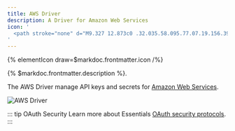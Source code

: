 ```yaml
---
title: AWS Driver
description: A Driver for Amazon Web Services
icon: '
  <path stroke="none" d="M9.327 12.873c0 .32.035.58.095.77.07.19.156.397.277.622.043.07.06.138.06.199 0 .086-.051.173-.164.26l-.545.362a.415.415 0 0 1-.224.078c-.087 0-.173-.043-.26-.12a2.675 2.675 0 0 1-.311-.407 6.694 6.694 0 0 1-.268-.51c-.675.795-1.522 1.193-2.543 1.193-.726 0-1.305-.208-1.729-.623-.424-.415-.64-.968-.64-1.66 0-.735.26-1.332.787-1.781.527-.45 1.228-.675 2.119-.675.294 0 .596.026.916.07.32.043.649.112.995.19v-.632c0-.657-.139-1.115-.407-1.383-.277-.268-.743-.398-1.41-.398-.302 0-.613.035-.933.112a6.89 6.89 0 0 0-.934.294c-.138.061-.242.096-.303.113a.53.53 0 0 1-.138.026c-.121 0-.182-.087-.182-.268V8.28c0-.138.018-.242.06-.303a.647.647 0 0 1 .243-.181 4.978 4.978 0 0 1 1.09-.39 5.243 5.243 0 0 1 1.348-.164c1.03 0 1.782.234 2.266.7.476.468.718 1.177.718 2.128v2.802h.017Zm-3.51 1.314c.285 0 .579-.052.89-.155.311-.104.588-.295.821-.554.139-.164.243-.346.294-.553.052-.208.087-.459.087-.753v-.363a7.221 7.221 0 0 0-.796-.147 6.516 6.516 0 0 0-.812-.052c-.58 0-1.004.113-1.289.346-.285.234-.424.562-.424.995 0 .406.104.709.32.916.208.216.51.32.908.32Zm6.943.934c-.156 0-.26-.026-.329-.086-.069-.052-.13-.173-.181-.338l-2.032-6.684a1.515 1.515 0 0 1-.078-.346c0-.138.07-.216.207-.216h.848c.164 0 .277.026.337.086.07.052.121.173.173.338l1.453 5.724 1.349-5.724c.043-.173.095-.286.164-.338.07-.051.19-.086.346-.086h.692c.164 0 .276.026.346.086.069.052.13.173.164.338l1.366 5.793 1.496-5.793c.052-.173.113-.286.173-.338.07-.051.182-.086.337-.086h.805c.138 0 .216.07.216.216 0 .043-.009.087-.018.139a1.232 1.232 0 0 1-.06.216l-2.084 6.684c-.052.173-.112.285-.182.337a.553.553 0 0 1-.328.087h-.744c-.164 0-.277-.026-.346-.087-.069-.06-.13-.173-.164-.346l-1.34-5.577-1.332 5.569c-.043.173-.095.285-.164.346-.07.06-.19.086-.346.086h-.744Zm11.112.234c-.45 0-.9-.052-1.332-.156-.432-.104-.77-.216-.994-.346-.139-.078-.234-.164-.268-.242a.61.61 0 0 1-.052-.242v-.441c0-.182.069-.268.199-.268.052 0 .103.008.155.026.052.017.13.051.216.086.294.13.614.234.952.303.346.069.683.104 1.029.104.544 0 .968-.096 1.262-.286a.931.931 0 0 0 .45-.821.842.842 0 0 0-.234-.606c-.155-.164-.45-.311-.873-.45l-1.254-.388c-.631-.2-1.098-.493-1.383-.882a2.06 2.06 0 0 1-.433-1.254c0-.364.078-.683.234-.96.155-.277.363-.519.622-.71.26-.198.554-.345.9-.449.346-.104.709-.147 1.09-.147.19 0 .388.009.579.035.198.026.38.06.562.095.173.043.337.086.493.138.155.052.276.104.363.156.12.069.207.138.26.216.051.07.077.164.077.285v.407c0 .181-.07.276-.199.276-.07 0-.182-.034-.329-.103a3.956 3.956 0 0 0-1.66-.338c-.493 0-.882.078-1.15.243-.268.164-.406.415-.406.77 0 .241.086.449.26.613.172.164.492.329.95.476l1.228.389c.623.199 1.072.475 1.34.83.269.355.398.761.398 1.21 0 .373-.078.71-.225 1.004a2.326 2.326 0 0 1-.63.76 2.787 2.787 0 0 1-.96.485c-.39.121-.796.182-1.237.182ZM25.506 19.557c-2.845 2.101-6.978 3.217-10.532 3.217-4.981 0-9.469-1.842-12.859-4.903-.268-.242-.026-.57.294-.38 3.667 2.127 8.19 3.415 12.867 3.415 3.157 0 6.624-.657 9.815-2.006.476-.216.882.311.415.657Zm1.185-1.349c-.363-.467-2.404-.225-3.33-.112-.276.034-.32-.208-.069-.39 1.626-1.14 4.298-.812 4.61-.432.31.39-.087 3.061-1.609 4.341-.233.2-.458.095-.354-.164.345-.856 1.115-2.785.752-3.243Z"/>
'
---
```


{% elementIcon draw=$markdoc.frontmatter.icon /%}

{% $markdoc.frontmatter.description %}.

The AWS Driver manage API keys and secrets for [Amazon Web Services](https://aws.amazon.com).

![AWS Driver](/essentials-for-yootheme-pro/assets/auths/driver-aws.webp)

::: tip OAuth Security
Learn more about Essentials [OAuth security protocols](/essentials-for-yootheme-pro/oauth-keys-secrets#security).
:::
